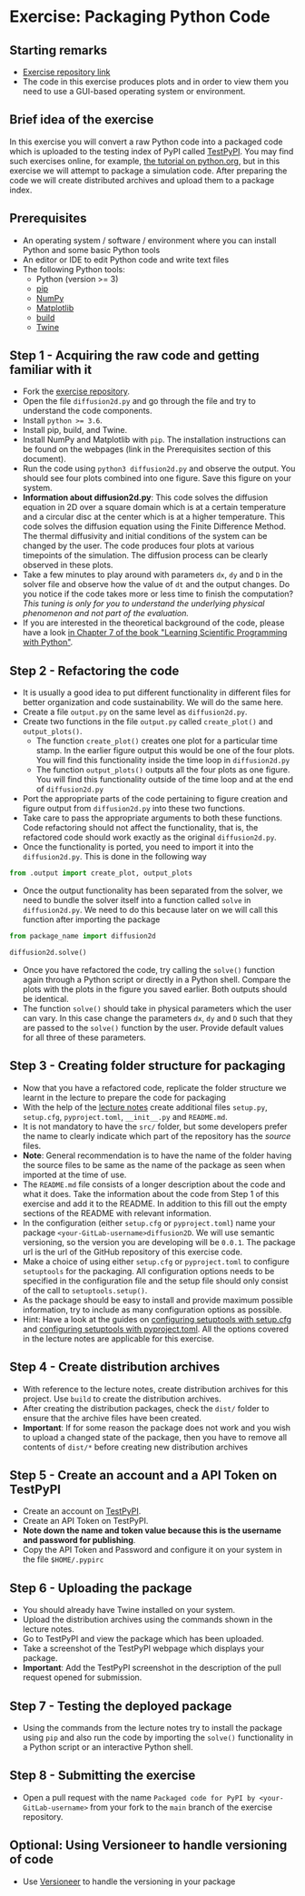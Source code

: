 # Exercise: Packaging Python Code

## Starting remarks

- [Exercise repository link](https://github.com/RSE-102/diffusion2D)
- The code in this exercise produces plots and in order to view them you need to use a GUI-based operating system or environment.

## Brief idea of the exercise

In this exercise you will convert a raw Python code into a packaged code which is uploaded to the testing index of PyPI called [TestPyPI](https://test.pypi.org/). You may find such exercises online, for example, [the tutorial on python.org](https://packaging.python.org/tutorials/packaging-projects/), but in this exercise we will attempt to package a simulation code. After preparing the code we will create distributed archives and upload them to a package index.

## Prerequisites

- An operating system / software / environment where you can install Python and some basic Python tools
- An editor or IDE to edit Python code and write text files
- The following Python tools:
    - Python (version >= 3)
    - [pip](https://pypi.org/project/pip/)
    - [NumPy](https://numpy.org/)
    - [Matplotlib](https://matplotlib.org/)
    - [build](https://pypa-build.readthedocs.io/en/latest/)
    - [Twine](https://twine.readthedocs.io/en/latest/)

## Step 1 - Acquiring the raw code and getting familiar with it

- Fork the [exercise repository](https://github.com/RSE-102/diffusion2D).
- Open the file `diffusion2d.py` and go through the file and try to understand the code components.
- Install `python >= 3.6`.
- Install pip, build, and Twine.
- Install NumPy and Matplotlib with `pip`. The installation instructions can be found on the webpages (link in the Prerequisites section of this document).
- Run the code using `python3 diffusion2d.py` and observe the output. You should see four plots combined into one figure. Save this figure on your system.
- **Information about diffusion2d.py**: This code solves the diffusion equation in 2D over a square domain which is at a certain temperature and a circular disc at the center which is at a higher temperature. This code solves the diffusion equation using the Finite Difference Method. The thermal diffusivity and initial conditions of the system can be changed by the user. The code produces four plots at various timepoints of the simulation. The diffusion process can be clearly observed in these plots.
- Take a few minutes to play around with parameters `dx`, `dy` and `D` in the solver file and observe how the value of `dt` and the output changes. Do you notice if the code takes more or less time to finish the computation? *This tuning is only for you to understand the underlying physical phenomenon and not part of the evaluation.*
- If you are interested in the theoretical background of the code, please have a look [in Chapter 7 of the book "Learning Scientific Programming with Python"](https://scipython.com/book/chapter-7-matplotlib/examples/the-two-dimensional-diffusion-equation/).

## Step 2 - Refactoring the code

- It is usually a good idea to put different functionality in different files for better organization and code sustainability. We will do the same here.
- Create a file `output.py` on the same level as `diffusion2d.py`.
- Create two functions in the file `output.py` called `create_plot()` and `output_plots()`.
    - The function `create_plot()` creates one plot for a particular time stamp. In the earlier figure output this would be one of the four plots. You will find this functionality inside the time loop in `diffusion2d.py`
    - The function `output_plots()` outputs all the four plots as one figure. You will find this functionality outside of the time loop and at the end of `diffusion2d.py`
- Port the appropriate parts of the code pertaining to figure creation and figure output from `diffusion2d.py` into these two functions.
- Take care to pass the appropriate arguments to both these functions. Code refactoring should not affect the functionality, that is, the refactored code should work exactly as the original `diffusion2d.py`.
- Once the functionality is ported, you need to import it into the `diffusion2d.py`. This is done in the following way

```python
from .output import create_plot, output_plots
```

- Once the output functionality has been separated from the solver, we need to bundle the solver itself into a function called `solve` in `diffusion2d.py`. We need to do this because later on we will call this function after importing the package

```python
from package_name import diffusion2d

diffusion2d.solve()
```

- Once you have refactored the code, try calling the `solve()` function again through a Python script or directly in a Python shell. Compare the plots with the plots in the figure you saved earlier. Both outputs should be identical.
- The function `solve()` should take in physical parameters which the user can vary. In this case change the parameters `dx`, `dy` and `D` such that they are passed to the `solve()` function by the user. Provide default values for all three of these parameters.

## Step 3 - Creating folder structure for packaging

- Now that you have a refactored code, replicate the folder structure we learnt in the lecture to prepare the code for packaging
- With the help of the [lecture notes](https://github.com/RSE-102/Lecture-Material/blob/main/03_packaging/pypi_slides.md) create additional files `setup.py`, `setup.cfg`, `pyproject.toml`, `__init__.py` and `README.md`.
- It is not mandatory to have the `src/` folder, but some developers prefer the name to clearly indicate which part of the repository has the *source* files.
- **Note**: General recommendation is to have the name of the folder having the source files to be same as the name of the package as seen when imported at the time of use.
- The `README.md` file consists of a longer description about the code and what it does. Take the information about the code from Step 1 of this exercise and add it to the README. In addition to this fill out the empty sections of the README with relevant information.
- In the configuration (either `setup.cfg` or `pyproject.toml`) name your package `<your-GitLab-username>diffusion2D`. We will use semantic versioning, so the version you are developing will be `0.0.1`. The package url is the url of the GitHub repository of this exercise code.
- Make a choice of using either `setup.cfg` or `pyproject.toml` to configure `setuptools` for the packaging. All configuration options needs to be specified in the configuration file and the setup file should only consist of the call to `setuptools.setup()`.
- As the package should be easy to install and provide maximum possible information, try to include as many configuration options as possible.
- Hint: Have a look at the guides on [configuring setuptools with setup.cfg](https://setuptools.pypa.io/en/latest/userguide/declarative_config.html) and [configuring setuptools with pyproject.toml](https://setuptools.pypa.io/en/latest/userguide/pyproject_config.html). All the options covered in the lecture notes are applicable for this exercise.

## Step 4 - Create distribution archives

- With reference to the lecture notes, create distribution archives for this project. Use `build` to create the distribution archives.
- After creating the distribution packages, check the `dist/` folder to ensure that the archive files have been created.
- **Important**: If for some reason the package does not work and you wish to upload a changed state of the package, then you have to remove all contents of `dist/*` before creating new distribution archives

## Step 5 - Create an account and a API Token on TestPyPI

- Create an account on [TestPyPI](https://packaging.python.org/guides/using-testpypi/).
- Create an API Token on TestPyPI.
- **Note down the name and token value because this is the username and password for publishing**.
- Copy the API Token and Password and configure it on your system in the file `$HOME/.pypirc`

## Step 6 - Uploading the package

- You should already have Twine installed on your system.
- Upload the distribution archives using the commands shown in the lecture notes.
- Go to TestPyPI and view the package which has been uploaded.
- Take a screenshot of the TestPyPI webpage which displays your package.
- **Important**: Add the TestPyPI screenshot in the description of the pull request opened for submission.

## Step 7 - Testing the deployed package

- Using the commands from the lecture notes try to install the package using `pip` and also run the code by importing the `solve()` functionality in a Python script or an interactive Python shell.

## Step 8 - Submitting the exercise

- Open a pull request with the name `Packaged code for PyPI by <your-GitLab-username>` from your fork to the `main` branch of the exercise repository.

## Optional: Using Versioneer to handle versioning of code

- Use [Versioneer](https://pypi.org/project/versioneer/) to handle the versioning in your package
